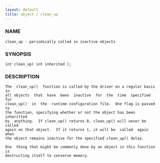 ```yaml
---
layout: default
title: object / clean_up
---
```


### NAME

    clean_up - periodically called in inactive objects

### SYNOPSIS

    int clean_up( int inherited );

### DESCRIPTION

    The  clean_up()  function is called by the driver on a regular basis in
    all objects  that  have  been  inactive  for  the  time  specified  for
    clean_up()  in  the  runtime configuration file.  One flag is passed to
    the function, specifying whether or not the object has been  inheritted
    by  anything.  If clean_up() returns 0, clean_up() will never be called
    again on that object.  If it returns 1, it will be  called  again  when
    the object remains inactive for the specified clean_up() delay.

    One  thing that might be commonly done by an object in this function is
    destructing itself to conserve memory.

